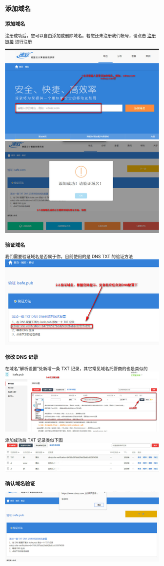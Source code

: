 ## 添加域名


### 添加域名

注册成功后，您可以自由添加或删除域名。若您还未注册我们帐号，请点击 [注册链接](https://www.cdnzz.com/personal/sign-up) 进行注册

![](../static/img/user-guide/add-domain-1.jpg)
![](../static/img/user-guide/add-domain-2.jpg)

### 验证域名

我们需要验证域名是否属于你，目前使用的是 DNS TXT 的验证方法
![](../static/img/user-guide/add-domain-3.jpg)


### 修改 DNS 记录

在域名“解析设置”处新增一条 TXT 记录，其它常见域名托管商的也是类似的
![](../static/img/user-guide/add-domain-4.jpg)

添加成功后 TXT 记录类似下图
![](../static/img/user-guide/add-domain-5.jpg)


### 确认域名验证

![](../static/img/user-guide/add-domain-6.jpg)
